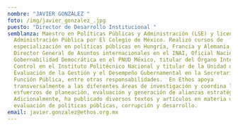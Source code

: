 ```yaml
---
nombre: "JAVIER GONZÁLEZ "
foto: /img/javier_gonzalez_.jpg
puesto: "Director de Desarrollo Institucional "
semblanza: Maestro en Políticas Públicas y Administración (LSE) y licenciado en
  Administración Pública por El Colegio de México. Realizó cursos de
  especialización en políticas públicas en Hungría, Francia y Alemania. Fue
  Director General de Asuntos internacionales en el INAI, Oficial Nacional de
  Gobernabilidad Democrática en el PNUD México, titular del Órgano Interno de
  Control en el Instituto Politécnico Nacional y titular de la Unidad de
  Evaluación de la Gestión y el Desempeño Gubernamental en la Secretaría de la
  Función Pública, entre otras responsabilidades.  En Ethos apoya
  transversalmente a las diferentes áreas de investigación y coordina los
  esfuerzos de planeación, evaluación y generación de alianzas estratégicas.
  Adicionalmente, ha publicado diversos textos y artículos en materia de
  evaluación de políticas públicas, corrupción y desarrollo.
email: javier.gonzalez@ethos.org.mx
---
```

